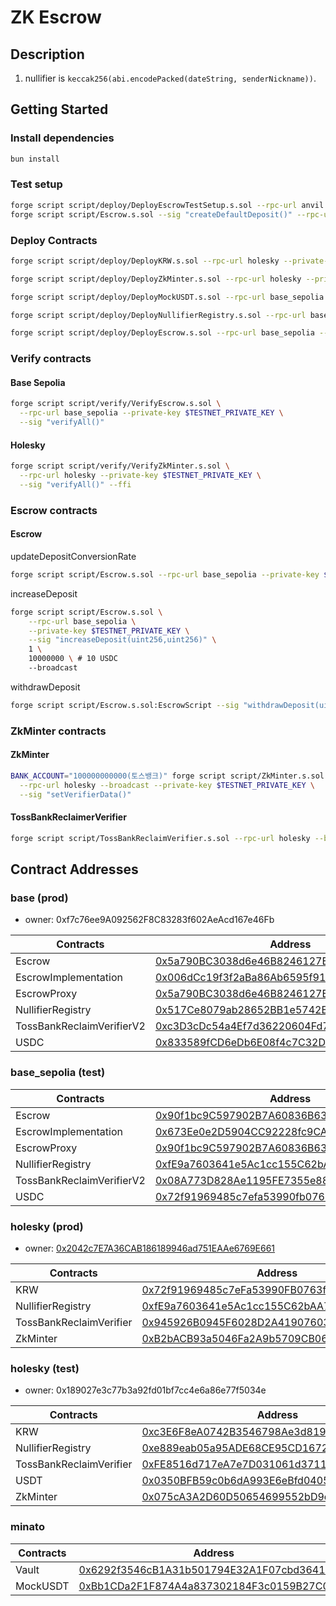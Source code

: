 # ZK Escrow

## Description

1. nullifier is `keccak256(abi.encodePacked(dateString, senderNickname))`.

## Getting Started

### Install dependencies

```sh
bun install
```

### Test setup

```sh
forge script script/deploy/DeployEscrowTestSetup.s.sol --rpc-url anvil --broadcast
forge script script/Escrow.s.sol --sig "createDefaultDeposit()" --rpc-url anvil --broadcast
```

### Deploy Contracts

```sh
forge script script/deploy/DeployKRW.s.sol --rpc-url holesky --private-key $TESTNET_PRIVATE_KEY --broadcast

forge script script/deploy/DeployZkMinter.s.sol --rpc-url holesky --private-key $TESTNET_PRIVATE_KEY --broadcast
```

```sh
forge script script/deploy/DeployMockUSDT.s.sol --rpc-url base_sepolia --broadcast

forge script script/deploy/DeployNullifierRegistry.s.sol --rpc-url base_sepolia --broadcast

forge script script/deploy/DeployEscrow.s.sol --rpc-url base_sepolia --private-key $TESTNET_PRIVATE_KEY --broadcast
```

### Verify contracts

#### Base Sepolia

```sh
forge script script/verify/VerifyEscrow.s.sol \
  --rpc-url base_sepolia --private-key $TESTNET_PRIVATE_KEY \
  --sig "verifyAll()"
```

#### Holesky

```sh
forge script script/verify/VerifyZkMinter.s.sol \
  --rpc-url holesky --private-key $TESTNET_PRIVATE_KEY \
  --sig "verifyAll()" --ffi
```

### Escrow contracts

#### Escrow

updateDepositConversionRate

```sh
forge script script/Escrow.s.sol --rpc-url base_sepolia --private-key $TESTNET_PRIVATE_KEY --broadcast --sig "updateDepositConversionRate(uint256,uint256)" 1 1400000000000000000000
```

increaseDeposit

```sh
forge script script/Escrow.s.sol \
    --rpc-url base_sepolia \
    --private-key $TESTNET_PRIVATE_KEY \
    --sig "increaseDeposit(uint256,uint256)" \
    1 \
    10000000 \ # 10 USDC
    --broadcast
```

withdrawDeposit

```sh
forge script script/Escrow.s.sol:EscrowScript --sig "withdrawDeposit(uint256)" 1 --rpc-url base
```

### ZkMinter contracts

#### ZkMinter

```sh
BANK_ACCOUNT="100000000000(토스뱅크)" forge script script/ZkMinter.s.sol \
  --rpc-url holesky --broadcast --private-key $TESTNET_PRIVATE_KEY \
  --sig "setVerifierData()"
```

#### TossBankReclaimerVerifier

```sh
forge script script/TossBankReclaimVerifier.s.sol --rpc-url holesky --broadcast --private-key $TESTNET_PRIVATE_KEY --sig addProviderHash
```

## Contract Addresses

### base (prod)

- owner: 0xf7c76ee9A092562F8C83283f602AeAcd167e46Fb

| Contracts                    | Address                                                                                                                  |
|------------------------------|--------------------------------------------------------------------------------------------------------------------------|
| Escrow | [0x5a790BC3038d6e46B8246127EC05540b424577E4](https://basescan.org/address/0x5a790BC3038d6e46B8246127EC05540b424577E4) |
| EscrowImplementation | [0x006dCc19f3f2aBa86Ab6595f91fea75B5cb7741B](https://basescan.org/address/0x006dCc19f3f2aBa86Ab6595f91fea75B5cb7741B) |
| EscrowProxy | [0x5a790BC3038d6e46B8246127EC05540b424577E4](https://basescan.org/address/0x5a790BC3038d6e46B8246127EC05540b424577E4) |
| NullifierRegistry | [0x517Ce8079ab28652BB1e5742B3B82afb41B8d5CE](https://basescan.org/address/0x517Ce8079ab28652BB1e5742B3B82afb41B8d5CE) |
| TossBankReclaimVerifierV2 | [0xc3D3cDc54a4Ef7d36220604Fd73fa521B6F5Fb6c](https://basescan.org/address/0xc3D3cDc54a4Ef7d36220604Fd73fa521B6F5Fb6c) |
| USDC | [0x833589fCD6eDb6E08f4c7C32D4f71b54bdA02913](https://basescan.org/address/0x833589fCD6eDb6E08f4c7C32D4f71b54bdA02913) |

### base_sepolia (test)

| Contracts                    | Address                                                                                                                  |
|------------------------------|--------------------------------------------------------------------------------------------------------------------------|
| Escrow | [0x90f1bc9C597902B7A60836B63F084d9aC5a657cd](https://sepolia.basescan.org/address/0x90f1bc9C597902B7A60836B63F084d9aC5a657cd) |
| EscrowImplementation | [0x673Ee0e2D5904CC92228fc9CA5AeF85073662A70](https://sepolia.basescan.org/address/0x673Ee0e2D5904CC92228fc9CA5AeF85073662A70) |
| EscrowProxy | [0x90f1bc9C597902B7A60836B63F084d9aC5a657cd](https://sepolia.basescan.org/address/0x90f1bc9C597902B7A60836B63F084d9aC5a657cd) |
| NullifierRegistry | [0xfE9a7603641e5Ac1cc155C62bAA7242dABf93B5a](https://sepolia.basescan.org/address/0xfE9a7603641e5Ac1cc155C62bAA7242dABf93B5a) |
| TossBankReclaimVerifierV2 | [0x08A773D828Ae1195FE7355e8885bD47456815da1](https://sepolia.basescan.org/address/0x08A773D828Ae1195FE7355e8885bD47456815da1) |
| USDC | [0x72f91969485c7efa53990fb0763ffa57ba73f3be](https://sepolia.basescan.org/address/0x72f91969485c7efa53990fb0763ffa57ba73f3be) |

### holesky (prod)

- owner: [0x2042c7E7A36CAB186189946ad751EAAe6769E661](https://holesky.etherscan.io/address/0x2042c7E7A36CAB186189946ad751EAAe6769E661)

| Contracts               | Address                                                                                                                       |
|-------------------------|-------------------------------------------------------------------------------------------------------------------------------|
| KRW                     | [0x72f91969485c7eFa53990FB0763fFA57Ba73F3Be](https://holesky.etherscan.io/address/0x72f91969485c7eFa53990FB0763fFA57Ba73F3Be) |
| NullifierRegistry       | [0xfE9a7603641e5Ac1cc155C62bAA7242dABf93B5a](https://holesky.etherscan.io/address/0xfE9a7603641e5Ac1cc155C62bAA7242dABf93B5a) |
| TossBankReclaimVerifier | [0x945926B0945F6028D2A4190760341FCD51250f42](https://holesky.etherscan.io/address/0x945926B0945F6028D2A4190760341FCD51250f42) |
| ZkMinter                | [0xB2bACB93a5046Fa2A9b5709CB06d41dAb0De6D37](https://holesky.etherscan.io/address/0xB2bACB93a5046Fa2A9b5709CB06d41dAb0De6D37) |

### holesky (test)

- owner: 0x189027e3c77b3a92fd01bf7cc4e6a86e77f5034e

| Contracts               | Address                                                                                                                       |
|-------------------------|-------------------------------------------------------------------------------------------------------------------------------|
| KRW                     | [0xc3E6F8eA0742B3546798Ae3d81914B86fBd91bC1](https://holesky.etherscan.io/address/0xc3E6F8eA0742B3546798Ae3d81914B86fBd91bC1) |
| NullifierRegistry       | [0xe889eab05a95ADE68CE95CD1672C019B84438347](https://holesky.etherscan.io/address/0xe889eab05a95ADE68CE95CD1672C019B84438347) |
| TossBankReclaimVerifier | [0xFE8516d717eA7e7D031061d371145c346f0464eD](https://holesky.etherscan.io/address/0xFE8516d717eA7e7D031061d371145c346f0464eD) |
| USDT                    | [0x0350BFB59c0b6dA993E6eBfd0405A7C59B97F253](https://holesky.etherscan.io/address/0x0350BFB59c0b6dA993E6eBfd0405A7C59B97F253) |
| ZkMinter                | [0x075cA3A2D60D50654699552bD9d97205c51644aa](https://holesky.etherscan.io/address/0x075cA3A2D60D50654699552bD9d97205c51644aa) |

### minato

| Contracts | Address                                                                                                                                |
|-----------|----------------------------------------------------------------------------------------------------------------------------------------|
| Vault     | [0x6292f3546cB1A31b501794E32A1F07cbd3641c90](https://soneium-minato.blockscout.com/address/0x6292f3546cB1A31b501794E32A1F07cbd3641c90) |
| MockUSDT  | [0xBb1CDa2F1F874A4a837302184F3c0159B27C0B41](https://soneium-minato.blockscout.com/address/0xBb1CDa2F1F874A4a837302184F3c0159B27C0B41) |
